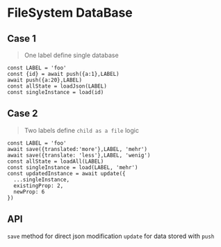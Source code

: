 # FileSystem DataBase

## Case 1

> One label define single database

```
const LABEL = 'foo'
const {id} = await push({a:1},LABEL)
await push({a:20},LABEL)
const allState = loadJson(LABEL)
const singleInstance = load(id)
```

## Case 2

> Two labels define `child as a file` logic

```
const LABEL = 'foo'
await save({translated:'more'},LABEL, 'mehr')
await save({translate: 'less'},LABEL, 'wenig')
const allState = loadAll(LABEL)
const singleInstance = load(LABEL, 'mehr')
const updatedInstance = await update({
  ...singleInstance,
  existingProp: 2,
  newProp: 6
})
```

## API

`save` method for direct json modification
`update` for data stored with `push`